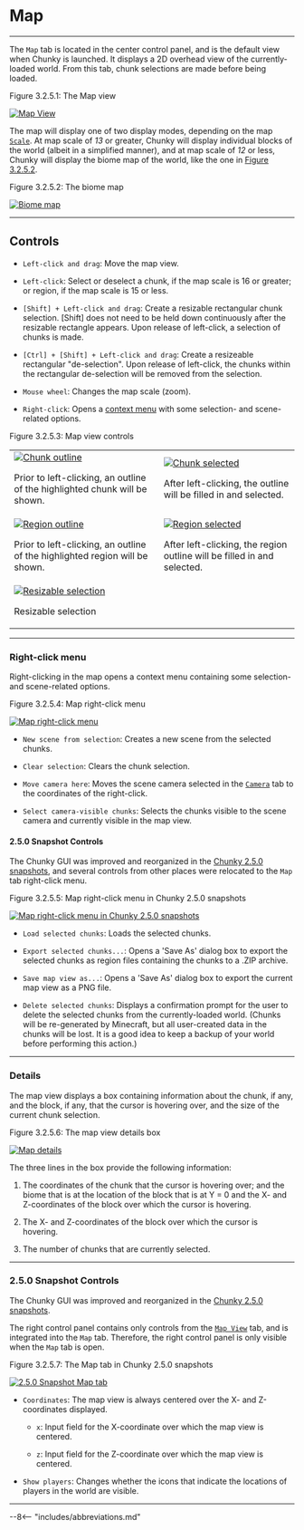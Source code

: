 # Map

---

The `Map` tab is located in the center control panel, and is the default view when Chunky is launched. It displays a 2D overhead view of the currently-loaded world. From this tab, chunk selections are made before being loaded.

<div class="figure" id="figure-3-2-5-1">
  <p class="figure">
  Figure 3.2.5.1: The Map view
  </p>
  <div class="figureimgcontainer">
    <a href="../../../img/user_interface/map.png">
      <img class="figure" src="../../../img/user_interface/map.png" alt="Map View">
    </a>
  </div>
</div>

The map will display one of two display modes, depending on the map [`Scale`](../right_panel_controls/map_view#controls). At map scale of *13* or greater, Chunky will display individual blocks of the world (albeit in a simplified manner), and at map scale of *12* or less, Chunky will display the biome map of the world, like the one in [Figure 3.2.5.2](#figure-3-2-5-2).

<div class="figure" id="figure-3-2-5-2">
  <p class="figure">
  Figure 3.2.5.2: The biome map
  </p>
  <div class="figureimgcontainer">
    <a href="../../../img/user_interface/map_biome_view.png">
      <img class="figure" src="../../../img/user_interface/map_biome_view.png" alt="Biome map">
    </a>
  </div>
</div>

---

## Controls

- `Left-click and drag`: Move the map view.

- `Left-click`: Select or deselect a chunk, if the map scale is 16 or greater; or region, if the map scale is 15 or less.

- `[Shift] + Left-click and drag`: Create a resizable rectangular chunk selection. [Shift] does not need to be held down continuously after the resizable rectangle appears. Upon release of left-click, a selection of chunks is made.

- `[Ctrl] + [Shift] + Left-click and drag`: Create a resizeable rectangular "de-selection". Upon release of left-click, the chunks within the rectangular de-selection will be removed from the selection.

- `Mouse wheel`: Changes the map scale (zoom).

- `Right-click`: Opens a [context menu](#right-click-menu) with some selection- and scene-related options.

<div class="figure" id="figure-3-2-5-3">
  <p class="figure">
  Figure 3.2.5.3: Map view controls
  </p>
  <table class="figure">
    <tr class="figure">
      <td class="figure">
        <a href="../../../img/user_interface/chunky_map_chunk_selection0.png">
          <img class="figure" src="../../../img/user_interface/chunky_map_chunk_selection0.png" alt="Chunk outline">
        </a>
        <p>
        Prior to left-clicking, an outline of the highlighted chunk will be shown.
        </p>
      </td>
      <td class="figure">
        <a href="../../../img/user_interface/chunky_map_chunk_selection1.png">
          <img class="figure" src="../../../img/user_interface/chunky_map_chunk_selection1.png" alt="Chunk selected">
        </a>
        <p>
        After left-clicking, the outline will be filled in and selected.
        </p>
      </td>
    </tr>
    <tr class="figure">
      <td class="figure">
        <a href="../../../img/user_interface/chunky_map_region_selection0.png">
          <img class="figure" src="../../../img/user_interface/chunky_map_region_selection0.png" alt="Region outline">
        </a>
        <p>
        Prior to left-clicking, an outline of the highlighted region will be shown.
        </p>
      </td>
      <td class="figure">
        <a href="../../../img/user_interface/chunky_map_region_selection1.png">
          <img class="figure" src="../../../img/user_interface/chunky_map_region_selection1.png" alt="Region selected">
        </a>
        <p>
        After left-clicking, the region outline will be filled in and selected.
        </p>
      </td>
    </tr>
    <tr class="figure">
      <td class="figure">
        <a href="../../../img/user_interface/chunky_map_draggable_selection.png">
          <img class="figure" src="../../../img/user_interface/chunky_map_draggable_selection.png" alt="Resizable selection">
        </a>
        <p>
        Resizable selection
        </p>
      </td>
      <td class="figure">
      <!-- Empty cell -->
      </td>
    </tr>
  </table>
</div>

---

### Right-click menu

Right-clicking in the map opens a context menu containing some selection- and scene-related options.

<div class="figure" id="figure-3-2-5-4">
  <p class="figure">
  Figure 3.2.5.4: Map right-click menu
  </p>
  <div class="figureimgcontainer">
    <a href="../../../img/user_interface/chunky_map_rightclick_large.png">
      <img class="figure" src="../../../img/user_interface/chunky_map_rightclick_large.png" alt="Map right-click menu">
    </a>
  </div>
</div>

- `New scene from selection`: Creates a new scene from the selected chunks.

- `Clear selection`: Clears the chunk selection.

- `Move camera here`: Moves the scene camera selected in the [`Camera`](../render_controls/camera) tab to the coordinates of the right-click.

- `Select camera-visible chunks`: Selects the chunks visible to the scene camera and currently visible in the map view.

#### 2.5.0 Snapshot Controls

The Chunky GUI was improved and reorganized in the [Chunky 2.5.0 snapshots](../../../getting_started/configuring_chunky_launcher#advanced-settings), and several controls from other places were relocated to the `Map` tab right-click menu.

<div class="figure" id="figure-3-2-5-5">
  <p class="figure">
  Figure 3.2.5.5: Map right-click menu in Chunky 2.5.0 snapshots
  </p>
  <div class="figureimgcontainer">
    <a href="../../../img/user_interface/chunky_map_rightclick_2.5.0.png">
      <img class="figure" src="../../../img/user_interface/chunky_map_rightclick_2.5.0.png" alt="Map right-click menu in Chunky 2.5.0 snapshots">
    </a>
  </div>
</div>

- `Load selected chunks`: Loads the selected chunks.

- `Export selected chunks...`: Opens a 'Save As' dialog box to export the selected chunks as region files containing the chunks to a .ZIP archive.

- `Save map view as...`: Opens a 'Save As' dialog box to export the current map view as a PNG file.

- `Delete selected chunks`: Displays a confirmation prompt for the user to delete the selected chunks from the currently-loaded world. (Chunks will be re-generated by Minecraft, but all user-created data in the chunks will be lost. It is a good idea to keep a backup of your world before performing this action.)

---

### Details

The map view displays a box containing information about the chunk, if any, and the block, if any, that the cursor is hovering over, and the size of the current chunk selection.

<div class="figure" id="figure-3-2-5-6">
  <p class="figure">
  Figure 3.2.5.6: The map view details box
  </p>
  <div class="figureimgcontainer">
    <a href="../../../img/user_interface/map_details.png">
      <img class="figure" src="../../../img/user_interface/map_details.png" alt="Map details">
    </a>
  </div>
</div>

The three lines in the box provide the following information:

1. The coordinates of the chunk that the cursor is hovering over; and the biome that is at the location of the block that is at Y = 0 and the X- and Z-coordinates of the block over which the cursor is hovering.

2. The X- and Z-coordinates of the block over which the cursor is hovering.

3. The number of chunks that are currently selected.

---

### 2.5.0 Snapshot Controls

The Chunky GUI was improved and reorganized in the [Chunky 2.5.0 snapshots](../../../getting_started/configuring_chunky_launcher#advanced-settings).

The right control panel contains only controls from the [`Map View`](../right_panel_controls/map_view) tab, and is integrated into the `Map` tab. Therefore, the right control panel is only visible when the `Map` tab is open.

<div class="figure" id="figure-3-2-5-7">
  <p class="figure">
  Figure 3.2.5.7: The Map tab in Chunky 2.5.0 snapshots
  </p>
  <div class="figureimgcontainer">
    <a href="../../../img/user_interface/map_2.5.0.png">
      <img class="figure" src="../../../img/user_interface/map_2.5.0.png" alt="2.5.0 Snapshot Map tab">
    </a>
  </div>
</div>

- `Coordinates`: The map view is always centered over the X- and Z-coordinates displayed.

    - `x`: Input field for the X-coordinate over which the map view is centered.

    - `z`: Input field for the Z-coordinate over which the map view is centered.

- `Show players`: Changes whether the icons that indicate the locations of players in the world are visible.

---

--8<-- "includes/abbreviations.md"
